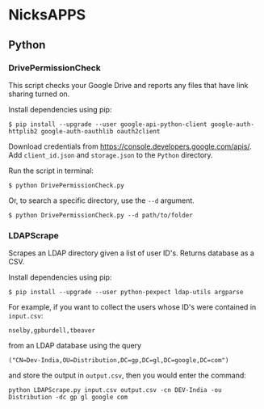 # NicksAPPS

## Python
### DrivePermissionCheck
This script checks your Google Drive and reports any files that have link sharing turned on.

Install dependencies using pip:
```
$ pip install --upgrade --user google-api-python-client google-auth-httplib2 google-auth-oauthlib oauth2client
```

Download credentials from https://console.developers.google.com/apis/. Add `client_id.json` and `storage.json` to the `Python` directory.

Run the script in terminal:
```
$ python DrivePermissionCheck.py
```

Or, to search a specific directory, use the `--d` argument.
```
$ python DrivePermissionCheck.py --d path/to/folder
```

### LDAPScrape
Scrapes an LDAP directory given a list of user ID's. Returns database as a CSV.

Install dependencies using pip:
```
$ pip install --upgrade --user python-pexpect ldap-utils argparse
```

For example, if you want to collect the users whose ID's were contained in `input.csv`:
```
nselby,gpburdell,tbeaver
```
from an LDAP database using the query
```
("CN=Dev-India,OU=Distribution,DC=gp,DC=gl,DC=google,DC=com")
```
and store the output in `output.csv`, then you would enter the command:
```
python LDAPScrape.py input.csv output.csv -cn DEV-India -ou Distribution -dc gp gl google com
```

